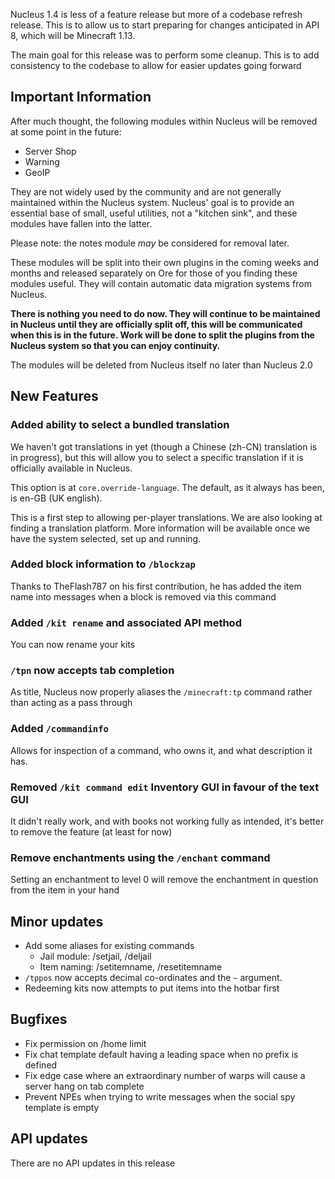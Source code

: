Nucleus 1.4 is less of a feature release but more of a codebase refresh release. This is to allow us to start preparing for changes anticipated in 
API 8, which will be Minecraft 1.13.

The main goal for this release was to perform some cleanup. This is to add consistency to the codebase to allow for easier updates going forward

## Important Information

After much thought, the following modules within Nucleus will be removed at some point in the future:

* Server Shop
* Warning
* GeoIP

They are not widely used by the community and are not generally maintained within the Nucleus system. Nucleus' goal is to provide an essential 
base of small, useful utilities, not a "kitchen sink", and these modules have fallen into the latter.

Please note: the notes module _may_ be considered for removal later.

These modules will be split into their own plugins in the coming weeks and months and released separately on Ore for those of you 
finding these modules useful. They will contain automatic data migration systems from Nucleus.

**There is nothing you need to do now. They will continue to be maintained in Nucleus until they are officially split off, this will be 
communicated when this is in the future. Work will be done to split the plugins from the Nucleus system so that you can enjoy continuity.** 

The modules will be deleted from Nucleus itself no later than Nucleus 2.0

## New Features

### Added ability to select a bundled translation

We haven't got translations in yet (though a Chinese (zh-CN) translation is in progress), but this will allow you to select a specific translation 
if it is officially available in Nucleus.

This option is at `core.override-language`. The default, as it always has been, is en-GB (UK english).

This is a first step to allowing per-player translations. We are also looking at finding a translation platform. More information will be available
 once we have the system selected, set up and running.

### Added block information to `/blockzap`

Thanks to TheFlash787 on his first contribution, he has added the item name into messages when a block is removed via this command

### Added `/kit rename` and associated API method

You can now rename your kits

### `/tpn` now accepts tab completion

As title, Nucleus now properly aliases the `/minecraft:tp` command rather than acting as a pass through

### Added `/commandinfo`

Allows for inspection of a command, who owns it, and what description it has.

### Removed `/kit command edit` Inventory GUI in favour of the text GUI

It didn't really work, and with books not working fully as intended, it's better to remove the feature (at least for now)

### Remove enchantments using the `/enchant` command

Setting an enchantment to level 0 will remove the enchantment in question from the item in your hand 

## Minor updates

* Add some aliases for existing commands
  * Jail module: /setjail, /deljail
  * Item naming: /setitemname, /resetitemname
* `/tppos` now accepts decimal co-ordinates and the `~` argument.
* Redeeming kits now attempts to put items into the hotbar first

## Bugfixes

* Fix permission on /home limit
* Fix chat template default having a leading space when no prefix is defined
* Fix edge case where an extraordinary number of warps will cause a server hang on tab complete
* Prevent NPEs when trying to write messages when the social spy template is empty

## API updates

There are no API updates in this release